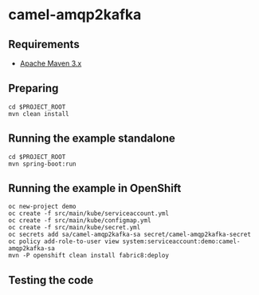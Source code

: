 # camel-amqp2kafka

## Requirements

- [Apache Maven 3.x](http://maven.apache.org)

## Preparing

```
cd $PROJECT_ROOT
mvn clean install
```

## Running the example standalone

```
cd $PROJECT_ROOT
mvn spring-boot:run
```

## Running the example in OpenShift

```
oc new-project demo
oc create -f src/main/kube/serviceaccount.yml
oc create -f src/main/kube/configmap.yml
oc create -f src/main/kube/secret.yml
oc secrets add sa/camel-amqp2kafka-sa secret/camel-amqp2kafka-secret
oc policy add-role-to-user view system:serviceaccount:demo:camel-amqp2kafka-sa
mvn -P openshift clean install fabric8:deploy
```

## Testing the code
